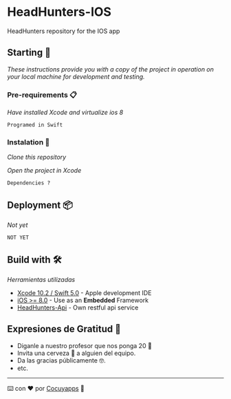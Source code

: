 # HeadHunters-IOS
HeadHunters repository for the IOS app
## Starting 🚀

_These instructions provide you with a copy of the project in operation on your local machine for development and testing._



### Pre-requirements 📋

_Have installed Xcode and virtualize ios 8_

```
Programed in Swift
```

### Instalation 🔧

_Clone this repository_

_Open the project in Xcode_

```
Dependencies ?
```


## Deployment 📦

_Not yet_
```
NOT YET
```
## Build with 🛠️

_Herramientas utilizadas_

* [Xcode 10.2 / Swift 5.0](https://developer.apple.com/xcode) - Apple development IDE
* [iOS >= 8.0](https://www.apple.com/la/ios/ios-12/) - Use as an **Embedded** Framework
* [HeadHunters-Api](https://github.com/cocuyapps/HeadHuntrers-api) - Own restful api service 

## Expresiones de Gratitud 🎁

* Diganle a nuestro profesor que nos ponga 20 📢
* Invita una cerveza 🍺 a alguien del equipo. 
* Da las gracias públicamente 🤓.
* etc.



---
⌨️ con ❤️ por [Cocuyapps](https://github.com/cocuyapps) :hamster:
